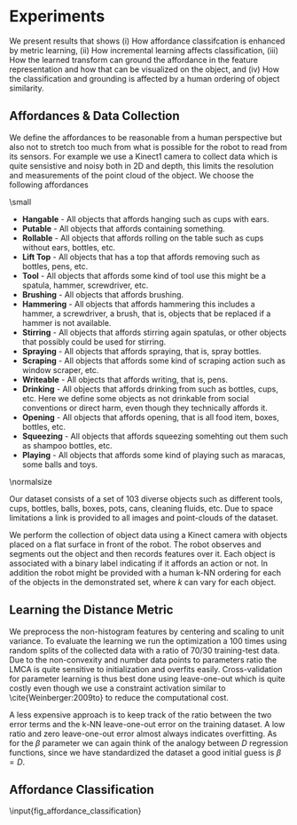 # Experiments
We present results that shows (i) How affordance classifcation is enhanced by metric learning, (ii) How incremental learning affects classification, (iii) How the learned transform can ground the affordance in the feature representation and how that can be visualized on the object, and (iv) How the classification and grounding is affected by a human ordering of object similarity.

## Affordances \& Data Collection
We define the affordances to be reasonable from a human perspective but also not to stretch too much from what is possible for the robot to read from its sensors. For example we use a Kinect1 camera to collect data which is quite sensistive and noisy both in 2D and depth, this limits the resolution and measurements of the point cloud of the object. We choose the following affordances 

\small

* **Hangable** - All objects that affords hanging such as cups with ears. 
* **Putable** - All objects that affords containing something.
* **Rollable** - All objects that affords rolling on the table such as cups without ears, bottles, etc.
* **Lift Top** - All objects that has a top that affords removing such as bottles, pens, etc.
* **Tool** - All objects that affords some kind of tool use this might be a spatula, hammer, screwdriver, etc. 
* **Brushing** - All objects that affords brushing. 
* **Hammering** - All objects that affords hammering this includes a hammer, a screwdriver, a brush, that is, objects that be replaced if a hammer is not available. 
* **Stirring** - All objects that affords stirring again spatulas, or other objects that possibly could be used for stirring.
* **Spraying** - All objects that affords spraying, that is, spray bottles. 
* **Scraping** - All objects that affords some kind of scraping action such as window scraper, etc. 
* **Writeable** - All objects that affords writing, that is, pens. 
* **Drinking** - All objects that affords drinking from such as bottles, cups, etc. Here we define some objects as not drinkable from  social conventions or direct harm, even though they technically affords it.
* **Opening** - All objects that affords opening, that is all food item, boxes, bottles, etc. 
* **Squeezing** - All objects that affords squeezing somehting out them such as shampoo bottles, etc. 
* **Playing** - All objects that affords some kind of playing such as maracas, some balls and toys. 

\normalsize

Our dataset consists of a set of 103 diverse objects such as different tools, cups, bottles, balls, boxes, pots, cans, cleaning fluids, etc. Due to space limitations a link is provided to all images and point-clouds of the dataset.

We perform the collection of object data using a Kinect camera with objects placed on a flat surface in front of the robot. The robot observes and segments out the object and then records features over it. Each object is associated with a binary label indicating if it affords an action or not. In addition the robot might be provided with a human k-NN ordering for each of the objects in the demonstrated set, where $k$ can vary for each object.

## Learning the Distance Metric
We preprocess the non-histogram features by centering and scaling to unit variance. To evaluate the learning we run the optimization a 100 times using random splits of the collected data with a ratio of $70/30$ training-test data. Due to the non-convexity and number data points to parameters ratio the LMCA is quite sensitive to initialization and overfits easily. Cross-validation for parameter learning is thus best done using leave-one-out which is quite costly even though we use a constraint activation similar to \cite{Weinberger:2009to} to reduce the computational cost.

A less expensive approach is to keep track of the ratio between the two error terms and the k-NN leave-one-out error on the training dataset. A low ratio and zero leave-one-out error almost always indicates overfitting. As for the $\beta$ parameter we can again think of the analogy between $D$ regression functions, since we have standardized the dataset a good initial guess is $\beta=D$.

## Affordance Classification





\input{fig_affordance_classification}






